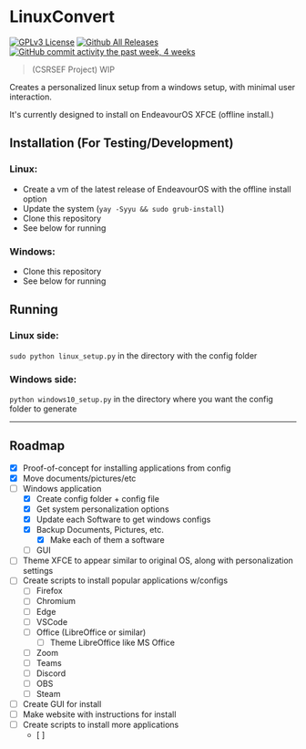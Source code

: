 # LinuxConvert

[![GPLv3 License](https://img.shields.io/badge/License-GPL%20v3-green.svg)](https://opensource.org/licenses/)
[![Github All Releases](https://img.shields.io/github/downloads/whop42/LinuxConvert/total.svg?style=flat)]()
[![GitHub commit activity the past week, 4 weeks](https://img.shields.io/github/commit-activity/w/whop42/LinuxConvert.svg?style=flat)]()

> (CSRSEF Project)
> WIP

Creates a personalized linux setup from a windows setup, with minimal user interaction.

It's currently designed to install on EndeavourOS XFCE (offline install.)

## Installation (For Testing/Development)

### Linux:

- Create a vm of the latest release of EndeavourOS with the offline install option
- Update the system (`yay -Syyu && sudo grub-install`) <!-- delete this after the grub issue fixed -->
- Clone this repository
- See below for running

### Windows:

- Clone this repository
- See below for running

## Running

### Linux side:

`sudo python linux_setup.py` in the directory with the config folder

### Windows side:

`python windows10_setup.py` in the directory where you want the config folder to generate

---
## Roadmap

- [x] Proof-of-concept for installing applications from config
- [X] Move documents/pictures/etc
- [ ] Windows application
    - [X] Create config folder + config file
    - [X] Get system personalization options
    - [X] Update each Software to get windows configs
    - [X] Backup Documents, Pictures, etc.
        - [X] Make each of them a software
    - [ ] GUI
- [ ] Theme XFCE to appear similar to original OS, along with personalization settings
- [ ] Create scripts to install popular applications w/configs
    - [ ] Firefox
    - [ ] Chromium
    - [ ] Edge
    - [ ] VSCode
    - [ ] Office (LibreOffice or similar)
        - [ ] Theme LibreOffice like MS Office
    - [ ] Zoom
    - [ ] Teams
    - [ ] Discord
    - [ ] OBS
    - [ ] Steam
- [ ] Create GUI for install
- [ ] Make website with instructions for install
- [ ] Create scripts to install more applications
    - [ ]  
